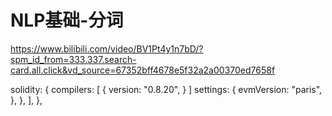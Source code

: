 # NLP基础-分词

https://www.bilibili.com/video/BV1Pt4y1n7bD/?spm_id_from=333.337.search-card.all.click&vd_source=67352bff4678e5f32a2a00370ed7658f



solidity: {
    compilers: [
      {
        version: "0.8.20",
      }
    ]
        settings: {
          evmVersion: "paris",
        },
      },
    ],
  },